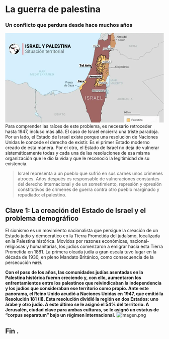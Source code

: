 # La guerra de palestina
### Un conflicto que perdura desde hace muchos años
![mapa-de-israel-y-los-territorios-palestinos-gsc1.webp](imagenes/mapa-de-israel-y-los-territorios-palestinos-gsc1.webp)
Para comprender las raíces de este problema, es necesario retroceder hasta 1947, incluso más allá. El caso de Israel encierra una triste paradoja. Por un lado, el Estado de Israel existe porque una resolución de Naciones Unidas le concede el derecho de existir. Es el primer Estado moderno creado de esta manera. Por el otro, el Estado de Israel no deja de vulnerar sistemáticamente todas y cada una de las resoluciones de esa misma organización que le dio la vida y que le reconoció la legitimidad de su existencia.


> Israel representa a un pueblo que sufrió en sus carnes unos crímenes atroces. Años después es responsable de vulneraciones constantes del derecho internacional y de un sometimiento, represión y opresión constitutivos de crímenes de guerra contra otro pueblo marginado y repudiado: el palestino.
 

## __Clave 1: La creación del Estado de Israel y el problema demográfico__

El sionismo es un movimiento nacionalista que persigue la creación de un Estado judío y democrático en la Tierra Prometida del judaísmo, localizada en la Palestina histórica. Movidos por razones económicas, nacional-religiosas y humanitarias, los judíos comenzaron a emigrar hacia esta Tierra Prometida en 1881. La primera oleada judía a gran escala tuvo lugar en la década de 1930, en pleno Mandato Británico, como consecuencia de la persecución ~~nazi~~.

__Con el paso de los años, las comunidades judías asentadas en la Palestina histórica fueron creciendo y, con ello, aumentaron los enfrentamientos entre los palestinos que reivindicaban la independencia y los judíos que consideraban ese territorio como propio. Ante este panorama, el Reino Unido acudió a Naciones Unidas en 1947, que emitió la Resolución 181 (II). Esta resolución dividió la región en dos Estados: uno árabe y otro judío. A este último se le asignó el 54% del territorio. A Jerusalén, ciudad clave para ambas culturas, se le asignó un estatus de “corpus separatum” bajo un régimen internacional.__
![imagen.png](imagenes/Sin%20t%C3%ADtulo.png)



## Fin .